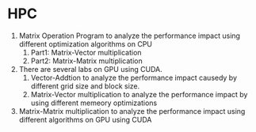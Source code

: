 # HPC
1. Matrix Operation Program to analyze the performance impact using different optimization algorithms on CPU
   1) Part1: Matrix-Vector multiplication
   2) Part2: Matrix-Matrix multiplication
2. There are several labs on GPU using CUDA.
   1) Vector-Addtion to analyze the performance impact causedy by different grid size and block size.
   2) Matrix-Vector multiplication to analyze the performance impact by using different memeory optimizations
3. Matrix-Matrix multiplication to analyze the performance impact using different algorithms on GPU using CUDA
  

